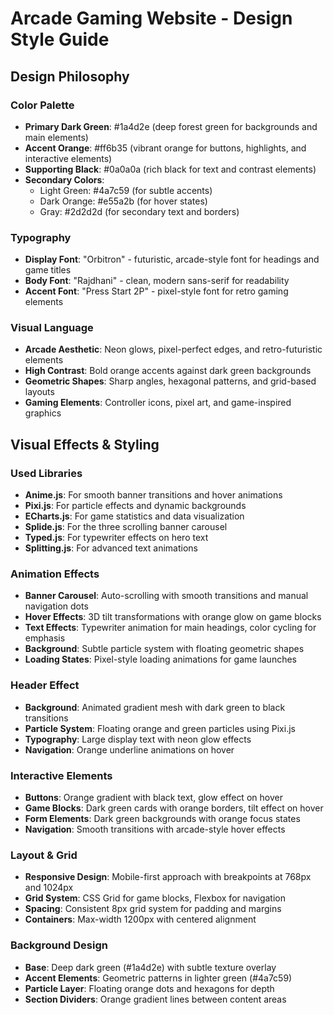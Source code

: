 # Arcade Gaming Website - Design Style Guide

## Design Philosophy

### Color Palette
- **Primary Dark Green**: #1a4d2e (deep forest green for backgrounds and main elements)
- **Accent Orange**: #ff6b35 (vibrant orange for buttons, highlights, and interactive elements)
- **Supporting Black**: #0a0a0a (rich black for text and contrast elements)
- **Secondary Colors**: 
  - Light Green: #4a7c59 (for subtle accents)
  - Dark Orange: #e55a2b (for hover states)
  - Gray: #2d2d2d (for secondary text and borders)

### Typography
- **Display Font**: "Orbitron" - futuristic, arcade-style font for headings and game titles
- **Body Font**: "Rajdhani" - clean, modern sans-serif for readability
- **Accent Font**: "Press Start 2P" - pixel-style font for retro gaming elements

### Visual Language
- **Arcade Aesthetic**: Neon glows, pixel-perfect edges, and retro-futuristic elements
- **High Contrast**: Bold orange accents against dark green backgrounds
- **Geometric Shapes**: Sharp angles, hexagonal patterns, and grid-based layouts
- **Gaming Elements**: Controller icons, pixel art, and game-inspired graphics

## Visual Effects & Styling

### Used Libraries
- **Anime.js**: For smooth banner transitions and hover animations
- **Pixi.js**: For particle effects and dynamic backgrounds
- **ECharts.js**: For game statistics and data visualization
- **Splide.js**: For the three scrolling banner carousel
- **Typed.js**: For typewriter effects on hero text
- **Splitting.js**: For advanced text animations

### Animation Effects
- **Banner Carousel**: Auto-scrolling with smooth transitions and manual navigation dots
- **Hover Effects**: 3D tilt transformations with orange glow on game blocks
- **Text Effects**: Typewriter animation for main headings, color cycling for emphasis
- **Background**: Subtle particle system with floating geometric shapes
- **Loading States**: Pixel-style loading animations for game launches

### Header Effect
- **Background**: Animated gradient mesh with dark green to black transitions
- **Particle System**: Floating orange and green particles using Pixi.js
- **Typography**: Large display text with neon glow effects
- **Navigation**: Orange underline animations on hover

### Interactive Elements
- **Buttons**: Orange gradient with black text, glow effect on hover
- **Game Blocks**: Dark green cards with orange borders, tilt effect on hover
- **Form Elements**: Dark green backgrounds with orange focus states
- **Navigation**: Smooth transitions with arcade-style hover effects

### Layout & Grid
- **Responsive Design**: Mobile-first approach with breakpoints at 768px and 1024px
- **Grid System**: CSS Grid for game blocks, Flexbox for navigation
- **Spacing**: Consistent 8px grid system for padding and margins
- **Containers**: Max-width 1200px with centered alignment

### Background Design
- **Base**: Deep dark green (#1a4d2e) with subtle texture overlay
- **Accent Elements**: Geometric patterns in lighter green (#4a7c59)
- **Particle Layer**: Floating orange dots and hexagons for depth
- **Section Dividers**: Orange gradient lines between content areas